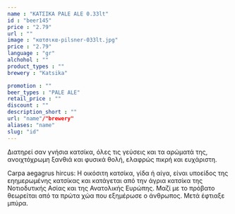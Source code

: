 ```yaml
---
name : "ΚΑΤΣΙΚΑ PALE ALE 0.33lt"
id : "beer145"
price : "2.79"
url : ""
image : "κατσικα-pilsner-033lt.jpg"
price : "2.79"
language : "gr"
alchohol : ""
product_types : ""
brewery : "Katsika"

promotion : ""
beer_types : "PALE ALE"
retail_price : ""
discount : ""
description_short : ""
url: "name"/"brewery"
aliases: "name"
slug: "id"
---
```


Διατηρεί σαν γνήσια κατσίκα, όλες τις γεύσεις και τα αρώματά της, ανοιχτόχρωμη ξανθιά και φυσικά θολή, ελαφρώς πικρή και ευχάριστη.

Carpa aegagrus hircus: Η οικόσιτη κατσίκα, γίδα ή αίγα, είναι υποείδος της εηημερωμένης κατσίκας και κατάγεται από την άγρια κατσίκα της Νοτιοδυτικής Ασίας και της Ανατολικής Ευρώπης. Μαζί με το πρόβατο θεωρείται από τα πρώτα χώα που εξημέρωσε ο άνθρωπος. Μετά έφτιαξε μπύρα.